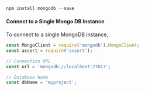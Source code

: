 ```js
npm install mongodb --save
```
#### Connect to a Single Mongo DB Instance
To connect to a single MongoDB instance,
 
```js
const MongoClient = require('mongodb').MongoClient;
const assert = require('assert');

// Connection URL
const url = 'mongodb://localhost:27017';

// Database Name
const dbName = 'myproject';
```
